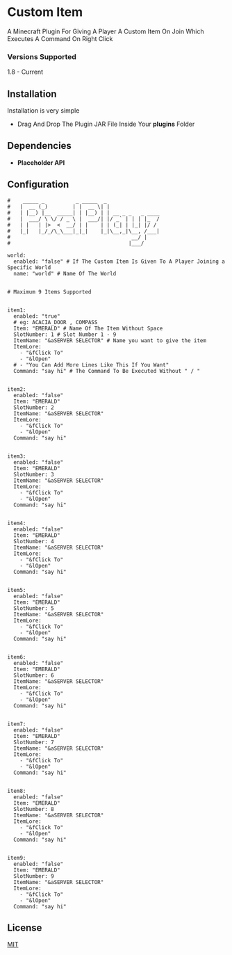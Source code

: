 # Custom Item

A Minecraft Plugin For Giving A Player A Custom Item On Join Which Executes A Command On Right Click

### Versions Supported

1.8 - Current

## Installation

Installation is very simple

- Drag And Drop The Plugin JAR File Inside Your **plugins** Folder

## Dependencies
 - **Placeholder API** 
## Configuration
```white
#    _____ _          _ _____  _
#   |  __ (_)        | |  __ \| |
#   | |__) |__  _____| | |__) | | __ _ _   _ ____
#   |  ___/ \ \/ / _ \ |  ___/| |/ _` | | | |_  /
#   | |   | |>  <  __/ | |    | | (_| | |_| |/ /
#   |_|   |_/_/\_\___|_|_|    |_|\__,_|\__, /___|
#                                       __/ |
#                                      |___/

world:
  enabled: "false" # If The Custom Item Is Given To A Player Joining a Specific World
  name: "world" # Name Of The World


# Maximum 9 Items Supported


item1:
  enabled: "true"
  # eg: ACACIA_DOOR , COMPASS
  Item: "EMERALD" # Name Of The Item Without Space
  SlotNumber: 1 # Slot Number 1 - 9
  ItemName: "&aSERVER SELECTOR" # Name you want to give the item
  ItemLore:
    - "&fClick To"
    - "&lOpen"
  # - "You Can Add More Lines Like This If You Want"
  Command: "say hi" # The Command To Be Executed Without " / "


item2:
  enabled: "false"
  Item: "EMERALD"
  SlotNumber: 2
  ItemName: "&aSERVER SELECTOR"
  ItemLore:
    - "&fClick To"
    - "&lOpen"
  Command: "say hi"


item3:
  enabled: "false"
  Item: "EMERALD"
  SlotNumber: 3
  ItemName: "&aSERVER SELECTOR"
  ItemLore:
    - "&fClick To"
    - "&lOpen"
  Command: "say hi"


item4:
  enabled: "false"
  Item: "EMERALD"
  SlotNumber: 4
  ItemName: "&aSERVER SELECTOR"
  ItemLore:
    - "&fClick To"
    - "&lOpen"
  Command: "say hi"


item5:
  enabled: "false"
  Item: "EMERALD"
  SlotNumber: 5
  ItemName: "&aSERVER SELECTOR"
  ItemLore:
    - "&fClick To"
    - "&lOpen"
  Command: "say hi"


item6:
  enabled: "false"
  Item: "EMERALD"
  SlotNumber: 6
  ItemName: "&aSERVER SELECTOR"
  ItemLore:
    - "&fClick To"
    - "&lOpen"
  Command: "say hi"


item7:
  enabled: "false"
  Item: "EMERALD"
  SlotNumber: 7
  ItemName: "&aSERVER SELECTOR"
  ItemLore:
    - "&fClick To"
    - "&lOpen"
  Command: "say hi"


item8:
  enabled: "false"
  Item: "EMERALD"
  SlotNumber: 8
  ItemName: "&aSERVER SELECTOR"
  ItemLore:
    - "&fClick To"
    - "&lOpen"
  Command: "say hi"


item9:
  enabled: "false"
  Item: "EMERALD"
  SlotNumber: 9
  ItemName: "&aSERVER SELECTOR"
  ItemLore:
    - "&fClick To"
    - "&lOpen"
  Command: "say hi"
```
## License

[MIT](https://choosealicense.com/licenses/mit/)
